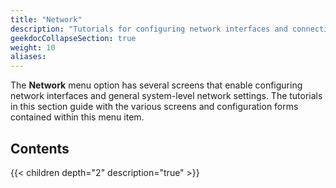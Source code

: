 ```yaml
---
title: "Network"
description: "Tutorials for configuring network interfaces and connections in TrueNAS SCALE."
geekdocCollapseSection: true
weight: 10
aliases:
---
```


The **Network** menu option has several screens that enable configuring network interfaces and general system-level network settings.
The tutorials in this section guide with the various screens and configuration forms contained within this menu item.

## Contents

{{< children depth="2" description="true" >}}
